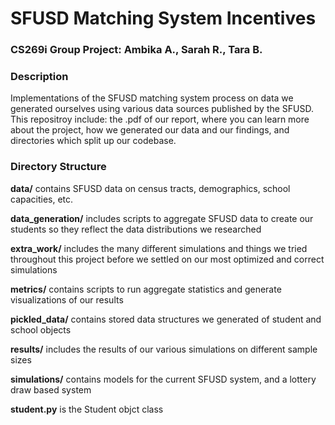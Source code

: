 # SFUSD Matching System Incentives
### CS269i Group Project: Ambika A., Sarah R., Tara B.

### Description
Implementations of the SFUSD matching system process on data we generated ourselves using various data sources published by the SFUSD. This repositroy include: the .pdf of our report, where you can learn more about the project, how we generated our data and our findings, and directories which split up our codebase.

### Directory Structure

**data/** contains SFUSD data on census tracts, demographics, school capacities, etc.

**data_generation/** includes scripts to aggregate SFUSD data to create our students so they reflect the data distributions we researched

**extra_work/** includes the many different simulations and things we tried throughout this project before we settled on our most optimized and correct simulations

**metrics/** contains scripts to run aggregate statistics and generate visualizations of our results

**pickled_data/** contains stored data structures we generated of student and school objects

**results/** includes the results of our various simulations on different sample sizes

**simulations/** contains models for the current SFUSD system, and a lottery draw based system

**student.py** is the Student objct class
